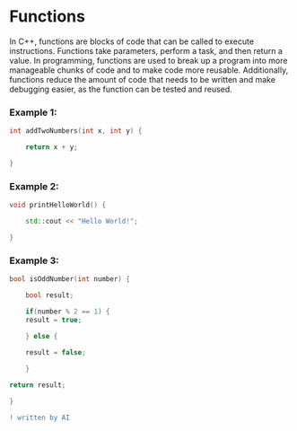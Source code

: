 # Functions

In C++, functions are blocks of code that can be called to execute instructions. Functions take parameters, perform a task, and then return a value. In programming, functions are used to break up a program into more manageable chunks of code and to make code more reusable. Additionally, functions reduce the amount of code that needs to be written and make debugging easier, as the function can be tested and reused.

### Example 1:
```cpp
int addTwoNumbers(int x, int y) {

	return x + y;

}
```
### Example 2:
```cpp
void printHelloWorld() {

	std::cout << "Hello World!";

}
```
### Example 3:
```cpp
bool isOddNumber(int number) {

	bool result;

	if(number % 2 == 1) {
	result = true;

	} else {
	
	result = false;

	}

return result;

}
```

```diff
! written by AI
```